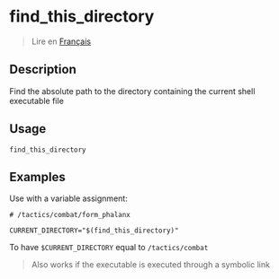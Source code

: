 # find_this_directory

> Lire en [Français](/docs/fr/helpers/find_this_directory.md)

## Description

Find the absolute path to the directory containing the current shell executable file

## Usage

```text
find_this_directory
```

## Examples

Use with a variable assignment:

```shell
# /tactics/combat/form_phalanx

CURRENT_DIRECTORY="$(find_this_directory)"
```

To have `$CURRENT_DIRECTORY` equal to `/tactics/combat`

> Also works if the executable is executed through a symbolic link
